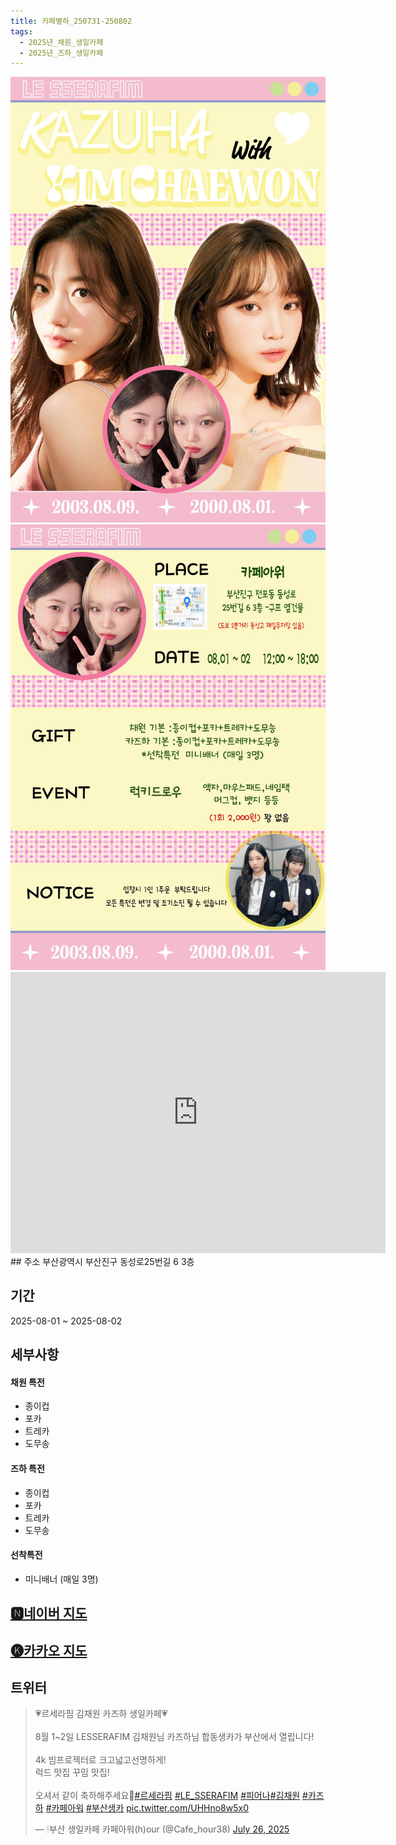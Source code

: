 ```yaml
---
title: 카페별하_250731-250802
tags:
  - 2025년_채원_생일카페
  - 2025년_즈하_생일카페
---
```

<img src="assets/GwvvWIqbgAQW6Mz.jpg">
<img src="assets/GwvvWJzbgAElLjR.jpg">
<iframe src="https://www.google.com/maps/embed?pb=!1m18!1m12!1m3!1d2472.264869554892!2d129.06612409883715!3d35.152302650835296!2m3!1f0!2f0!3f0!3m2!1i1024!2i768!4f13.1!3m3!1m2!1s0x3568eb6322743e43%3A0x7bf33d74efcfe896!2z67aA7IKw6rSR7Jet7IucIOu2gOyCsOynhOq1rCDrj5nshLHroZwyNeuyiOq4uCA2!5e0!3m2!1sko!2skr!4v1753540522503!5m2!1sko!2skr" width="600" height="450" style="border:0;" allowfullscreen="" loading="lazy" referrerpolicy="no-referrer-when-downgrade"></iframe>
## 주소
부산광역시 부산진구 동성로25번길 6 3층


## 기간
2025-08-01 ~ 2025-08-02

## 세부사항
#### 채원 특전
- 종이컵
- 포카
- 트레카
- 도무송

#### 즈하 특전
- 종이컵
- 포카
- 트레카
- 도무송

#### 선착특전
- 미니배너 (매일 3명)

## [🅽네이버 지도](https://naver.me/5KbIGief)
## [🅚카카오 지도](https://place.map.kakao.com/640550595)
## 트위터
<blockquote class="twitter-tweet"><p lang="ko" dir="ltr">💗르세라핌 김채원 카즈하 생일카페💗<br><br>8월 1~2일 LESSERAFIM 김채원님 카즈하님 합동생카가 부산에서 열립니다!<br><br>4k 빔프로젝터로 크고넓고선명하게!<br>럭드 맛집 꾸밈 맛집!<br><br>오셔서 같이 축하해주세요🫶<a href="https://twitter.com/hashtag/%EB%A5%B4%EC%84%B8%EB%9D%BC%ED%95%8C?src=hash&amp;ref_src=twsrc%5Etfw">#르세라핌</a> <a href="https://twitter.com/hashtag/LE_SSERAFIM?src=hash&amp;ref_src=twsrc%5Etfw">#LE_SSERAFIM</a> <a href="https://twitter.com/hashtag/%ED%94%BC%EC%96%B4%EB%82%98?src=hash&amp;ref_src=twsrc%5Etfw">#피어나</a><a href="https://twitter.com/hashtag/%EA%B9%80%EC%B1%84%EC%9B%90?src=hash&amp;ref_src=twsrc%5Etfw">#김채원</a> <a href="https://twitter.com/hashtag/%EC%B9%B4%EC%A6%88%ED%95%98?src=hash&amp;ref_src=twsrc%5Etfw">#카즈하</a> <a href="https://twitter.com/hashtag/%EC%B9%B4%ED%8E%98%EC%95%84%EC%9B%8C?src=hash&amp;ref_src=twsrc%5Etfw">#카페아워</a> <a href="https://twitter.com/hashtag/%EB%B6%80%EC%82%B0%EC%83%9D%EC%B9%B4?src=hash&amp;ref_src=twsrc%5Etfw">#부산생카</a> <a href="https://t.co/UHHno8w5x0">pic.twitter.com/UHHno8w5x0</a></p>&mdash; 🕯부산 생일카페 카페아워(h)our (@Cafe_hour38) <a href="https://twitter.com/Cafe_hour38/status/1948914430382931979?ref_src=twsrc%5Etfw">July 26, 2025</a></blockquote> <script async src="https://platform.twitter.com/widgets.js" charset="utf-8"></script>